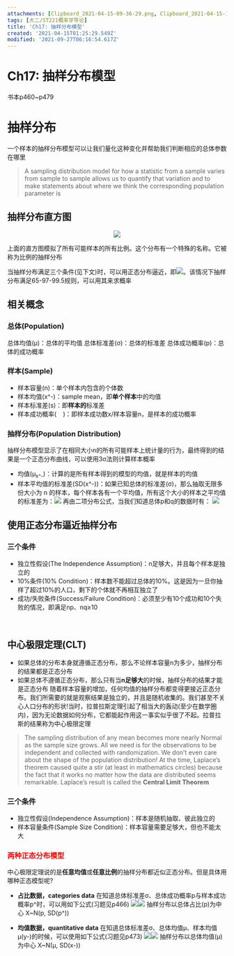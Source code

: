 ```yaml
---
attachments: [Clipboard_2021-04-15-09-36-29.png, Clipboard_2021-04-15-10-27-03.png, Clipboard_2021-04-15-14-31-22.png, Clipboard_2021-04-15-19-26-46.png, Clipboard_2021-04-15-19-28-04.png, Clipboard_2021-04-15-19-29-41.png, Clipboard_2021-04-15-19-33-36.png, Clipboard_2021-04-15-19-44-58.png, Clipboard_2021-04-15-19-48-12.png, Clipboard_2021-04-15-20-14-50.png, Clipboard_2021-06-07-23-15-25.png, Clipboard_2021-06-07-23-17-30.png, Clipboard_2021-06-07-23-36-03.png, Clipboard_2021-07-03-21-26-27.png, Clipboard_2021-07-03-21-26-48.png, Clipboard_2021-07-03-21-33-02.png, Clipboard_2021-07-03-21-33-29.png, Clipboard_2021-07-03-21-35-11.png, Clipboard_2021-07-03-22-10-17.png, Clipboard_2021-07-03-22-12-14.png, Clipboard_2021-07-03-22-19-28.png, Clipboard_2021-07-04-09-46-19.png, Clipboard_2021-07-04-10-09-13.png, Clipboard_2021-07-04-10-55-53.png]
tags: [大二/ST221概率学导论]
title: 'Ch17: 抽样分布模型'
created: '2021-04-15T01:25:29.549Z'
modified: '2021-09-27T06:16:54.617Z'
---
```


# Ch17: 抽样分布模型
书本p460~p479

# 抽样分布
一个样本的抽样分布模型可以让我们量化这种变化并帮助我们判断相应的总体参数在哪里
> A sampling distribution model for how a statistic from a sample varies from sample to sample allows us to quantify that variation and to make statements about where we think the corresponding population parameter is

## 抽样分布直方图
<p align="center"><img src="@attachment/Clipboard_2021-04-15-09-36-29.png"></p>
上面的直方图模拟了所有可能样本的所有比例。这个分布有一个特殊的名称。它被称为比例的抽样分布

当抽样分布满足三个条件(见下文)时，可以用正态分布逼近，即![](@attachment/Clipboard_2021-04-15-10-27-03.png)。该情况下抽样分布满足65-97-99.5规则，可以用其来求概率

## 相关概念
### 总体(Population)
总体均值(μ)：总体的平均值
总体标准差(σ)：总体的标准差
总体成功概率(p)：总体的成功概率
### 样本(Sample)
- 样本容量(n)：单个样本内包含的个体数
- 样本均值(x^-)：sample mean，即**单个样本**中的均值
- 样本标准差(s)：即**样本的**标准差
- 样本成功概率(<img src="@attachment/Clipboard_2021-07-03-21-26-48.png" style="display: inline; width:15px;">)：即样本成功数x/样本容量n，是样本的成功概率

### 抽样分布(Population Distribution)
抽样分布模型显示了在相同大小n的所有可能样本上统计量的行为，最终得到的结果是一个正态分布曲线，可以使用3σ法则计算样本概率
- 均值(μ<sub>x^-</sub>)：计算的是所有样本得到的模型的均值，就是样本的均值
- 样本平均值的标准差(SD(x^-))：如果已知总体的标准差(σ)，那么抽取无限多份大小为 n 的样本，每个样本各有一个平均值，所有这个大小的样本之平均值的标准差为：![](@attachment/Clipboard_2021-07-03-22-10-17.png)
再由二项分布公式，当我们知道总体p和q的数据时有：
![](@attachment/Clipboard_2021-07-03-22-19-28.png)


## 使用正态分布逼近抽样分布
### 三个条件
- 独立性假设(The Independence Assumption)：n足够大，并且每个样本是独立的
- 10%条件(10% Condition)：样本数不能超过总体的10%。这是因为一旦你抽样了超过10%的人口，剩下的个体就不再相互独立了
- 成功/失败条件(Success/Failure Condition)：必须至少有10个成功和10个失败的情况，即满足np、nq≥10
<br>

## 中心极限定理(CLT)
- 如果总体的分布本身就遵循正态分布，那么不论样本容量n为多少，抽样分布的结果都是正态分布
- 如果总体不遵循正态分布，那么只有当**n足够大**的时候，抽样分布的结果才能是正态分布
随着样本容量的增加，任何均值的抽样分布都变得更接近正态分布。我们所需要的就是观察结果是独立的，并且是随机收集的。我们甚至不关心人口分布的形状!当时，拉普拉斯定理引起了相当大的轰动(至少在数学圈内)，因为无论数据如何分布，它都能起作用这一事实似乎很了不起。拉普拉斯的结果称为中心极限定理
> The sampling distribution of any mean becomes more nearly Normal as the sample size grows. All we need is for the observations to be independent and collected with randomization. We don’t even care about the shape of the population distribution! At the time, Laplace’s theorem caused quite a stir (at least in mathematics circles) because the fact that it works no matter how the data are distributed seems remarkable. Laplace’s result is called the **Central Limit Theorem**

### 三个条件
- 独立性假设(Independence Assumption)：样本是随机抽取、彼此独立的
- 样本容量条件(Sample Size Condition)：样本容量需要足够大，但也不能太大

### <font color="red">两种正态分布模型</font>
中心极限定理说的是**任意均值**或**任意比例**的抽样分布都近似正态分布。但是具体用哪种正态模型呢?
- **占比数据，categories data**
在知道总体标准差σ、总体成功概率p与样本成功概率p^时，可以用如下公式(习题见p466)
![](@attachment/Clipboard_2021-07-04-09-46-19.png)![](@attachment/Clipboard_2021-07-03-22-19-28.png)
抽样分布以总体占比(p)为中心
X~N(p, SD(p^))

- **均值数据，quantitative data**
在知道总体标准差σ、总体均值μ、样本均值μ(y-)的时候，可以使用如下公式(习题见p473)
![](@attachment/Clipboard_2021-07-04-10-09-13.png)![](@attachment/Clipboard_2021-07-03-22-10-17.png)
抽样分布以总体均值(μ)为中心
X~N(μ, SD(x-))






